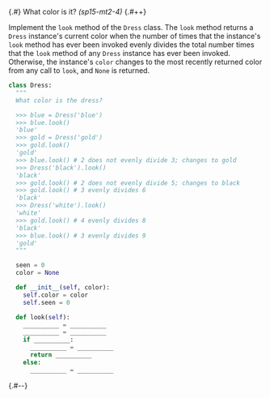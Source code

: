 
{.#} What color is it? *(sp15-mt2-4)*
{.#++}

Implement the `look` method of the `Dress` class. The `look` method returns a `Dress` instance's current color when the number of times that the instance's `look` method has ever been invoked evenly divides the total number times that the `look` method of any `Dress` instance has ever been invoked. Otherwise, the instance's `color` changes to the most recently returned color from any call to `look`, and `None` is returned.

```py
class Dress:
  """
  What color is the dress?

  >>> blue = Dress('blue')
  >>> blue.look()
  'blue'
  >>> gold = Dress('gold')
  >>> gold.look()
  'gold'
  >>> blue.look() # 2 does not evenly divide 3; changes to gold
  >>> Dress('black').look()
  'black'
  >>> gold.look() # 2 does not evenly divide 5; changes to black
  >>> gold.look() # 3 evenly divides 6
  'black'
  >>> Dress('white').look()
  'white'
  >>> gold.look() # 4 evenly divides 8
  'black'
  >>> blue.look() # 3 evenly divides 9
  'gold'
  """

  seen = 0
  color = None

  def __init__(self, color):
    self.color = color
    self.seen = 0

  def look(self):
    __________ = __________
    __________ = __________
    if __________:
      __________ = __________
      return __________
    else:
      __________ = __________
```

{.#--}
